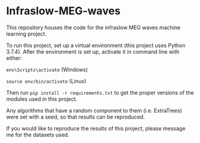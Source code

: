 # Infraslow-MEG-waves

This repository houses the code for the infraslow MEG waves machine learning project.


To run this project, set up a virtual environment (this project uses Python 3.7.4).
After the environment is set up, activate it in command line with either:

```env\Scripts\activate``` (Windows)


```source env/bin/activate``` (Linux)

Then run ```pip install -r requirements.txt``` to get the proper versions of the modules used in this project.

Any algorithms that have a random component to them (i.e. ExtraTrees) were set with a seed, so that results can be reproduced.

If you would like to reproduce the results of this project, please message me for the datasets used.
